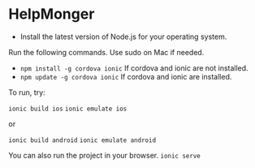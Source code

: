 # HelpMonger

* Install the latest version of Node.js for your operating system.

Run the following commands. Use sudo on Mac if needed.

* `npm install -g cordova ionic` If cordova and ionic are not installed.
* `npm update -g cordova ionic` If cordova and ionic are installed.

To run, try:

`ionic build ios`
`ionic emulate ios`

or 

`ionic build android`
`ionic emulate android`

You can also run the project in your browser.
`ionic serve`
